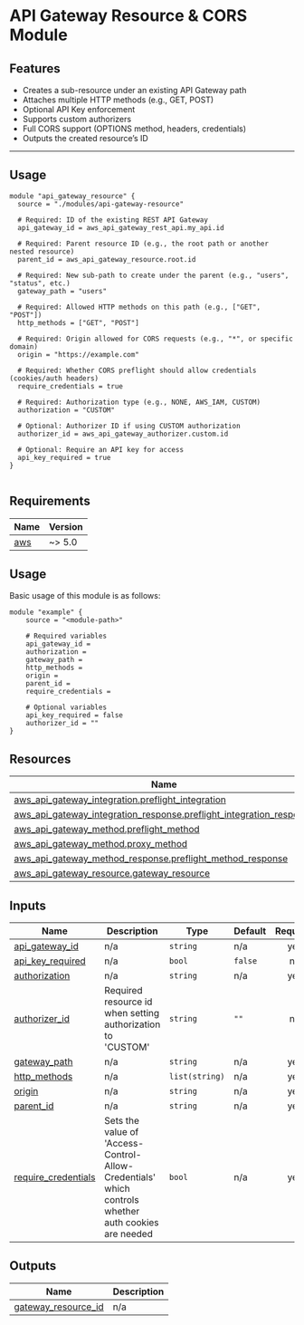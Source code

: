 # API Gateway Resource & CORS Module

## Features

- Creates a sub-resource under an existing API Gateway path
- Attaches multiple HTTP methods (e.g., GET, POST)
- Optional API Key enforcement
- Supports custom authorizers
- Full CORS support (OPTIONS method, headers, credentials)
- Outputs the created resource’s ID

---

## Usage

```hcl
module "api_gateway_resource" {
  source = "./modules/api-gateway-resource"

  # Required: ID of the existing REST API Gateway
  api_gateway_id = aws_api_gateway_rest_api.my_api.id

  # Required: Parent resource ID (e.g., the root path or another nested resource)
  parent_id = aws_api_gateway_resource.root.id

  # Required: New sub-path to create under the parent (e.g., "users", "status", etc.)
  gateway_path = "users"

  # Required: Allowed HTTP methods on this path (e.g., ["GET", "POST"])
  http_methods = ["GET", "POST"]

  # Required: Origin allowed for CORS requests (e.g., "*", or specific domain)
  origin = "https://example.com"

  # Required: Whether CORS preflight should allow credentials (cookies/auth headers)
  require_credentials = true

  # Required: Authorization type (e.g., NONE, AWS_IAM, CUSTOM)
  authorization = "CUSTOM"

  # Optional: Authorizer ID if using CUSTOM authorization
  authorizer_id = aws_api_gateway_authorizer.custom.id

  # Optional: Require an API key for access
  api_key_required = true
}


```

<!-- BEGIN_TF_DOCS -->
## Requirements

| Name | Version |
|------|---------|
| <a name="requirement_aws"></a> [aws](#requirement\_aws) | ~> 5.0 |

## Usage
Basic usage of this module is as follows:

```hcl
module "example" {
  	source = "<module-path>"
  
	# Required variables
  	api_gateway_id = 
  	authorization = 
  	gateway_path = 
  	http_methods = 
  	origin = 
  	parent_id = 
  	require_credentials = 
  
	# Optional variables
  	api_key_required = false
  	authorizer_id = ""
}
```

## Resources

| Name | Type |
|------|------|
| [aws_api_gateway_integration.preflight_integration](https://registry.terraform.io/providers/hashicorp/aws/latest/docs/resources/api_gateway_integration) | resource |
| [aws_api_gateway_integration_response.preflight_integration_response](https://registry.terraform.io/providers/hashicorp/aws/latest/docs/resources/api_gateway_integration_response) | resource |
| [aws_api_gateway_method.preflight_method](https://registry.terraform.io/providers/hashicorp/aws/latest/docs/resources/api_gateway_method) | resource |
| [aws_api_gateway_method.proxy_method](https://registry.terraform.io/providers/hashicorp/aws/latest/docs/resources/api_gateway_method) | resource |
| [aws_api_gateway_method_response.preflight_method_response](https://registry.terraform.io/providers/hashicorp/aws/latest/docs/resources/api_gateway_method_response) | resource |
| [aws_api_gateway_resource.gateway_resource](https://registry.terraform.io/providers/hashicorp/aws/latest/docs/resources/api_gateway_resource) | resource |
## Inputs

| Name | Description | Type | Default | Required |
|------|-------------|------|---------|:--------:|
| <a name="input_api_gateway_id"></a> [api\_gateway\_id](#input\_api\_gateway\_id) | n/a | `string` | n/a | yes |
| <a name="input_api_key_required"></a> [api\_key\_required](#input\_api\_key\_required) | n/a | `bool` | `false` | no |
| <a name="input_authorization"></a> [authorization](#input\_authorization) | n/a | `string` | n/a | yes |
| <a name="input_authorizer_id"></a> [authorizer\_id](#input\_authorizer\_id) | Required resource id when setting authorization to 'CUSTOM' | `string` | `""` | no |
| <a name="input_gateway_path"></a> [gateway\_path](#input\_gateway\_path) | n/a | `string` | n/a | yes |
| <a name="input_http_methods"></a> [http\_methods](#input\_http\_methods) | n/a | `list(string)` | n/a | yes |
| <a name="input_origin"></a> [origin](#input\_origin) | n/a | `string` | n/a | yes |
| <a name="input_parent_id"></a> [parent\_id](#input\_parent\_id) | n/a | `string` | n/a | yes |
| <a name="input_require_credentials"></a> [require\_credentials](#input\_require\_credentials) | Sets the value of 'Access-Control-Allow-Credentials' which controls whether auth cookies are needed | `bool` | n/a | yes |
## Outputs

| Name | Description |
|------|-------------|
| <a name="output_gateway_resource_id"></a> [gateway\_resource\_id](#output\_gateway\_resource\_id) | n/a |
<!-- END_TF_DOCS -->
